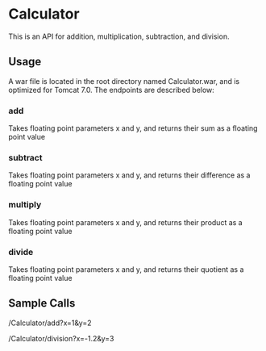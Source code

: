 # Calculator

This is an API for addition, multiplication, subtraction, and division. 

## Usage

A war file is located in the root directory named Calculator.war, and is optimized for Tomcat 7.0. The endpoints are described below:

### add
Takes floating point parameters x and y, and returns their sum as a floating point value
### subtract
Takes floating point parameters x and y, and returns their difference as a floating point value
### multiply
Takes floating point parameters x and y, and returns their product as a floating point value
### divide
Takes floating point parameters x and y, and returns their quotient as a floating point value

## Sample Calls

/Calculator/add?x=1&y=2

/Calculator/division?x=-1.2&y=3
